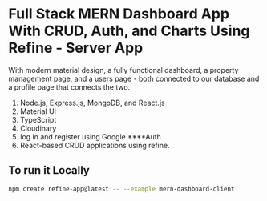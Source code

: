 # Full Stack MERN Dashboard App With CRUD, Auth, and Charts Using Refine - Server App

With modern material design, a fully functional dashboard, a property management page, and a users page - both connected to our database and a profile page that connects the two.

1. Node.js, Express.js, MongoDB, and React.js
2. Material UI
3. TypeScript
4. Cloudinary
5. log in and register using Google \*\*\*\*Auth
6. React-based CRUD applications using refine.


## To run it Locally

```bash
npm create refine-app@latest -- --example mern-dashboard-client
```
